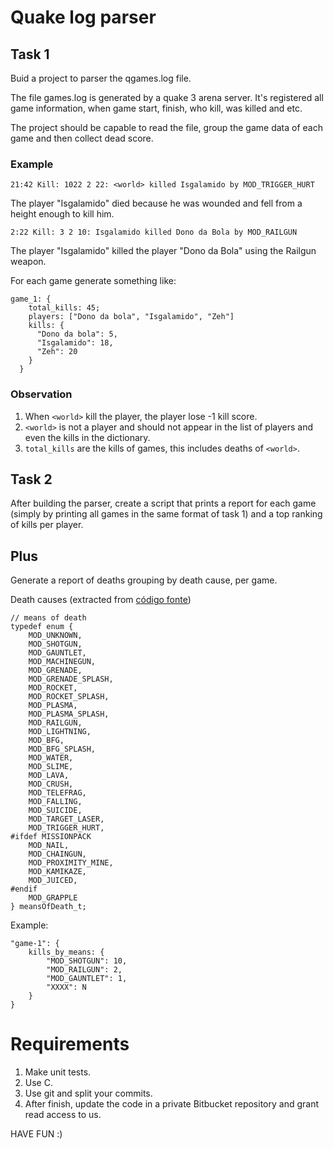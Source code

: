 # Quake log parser

## Task 1

Buid a project to parser the qgames.log file.

The file games.log is generated by a quake 3 arena server. It's registered all game information, when game start, finish, who kill, was killed and etc.

The project should be capable to read the file, group the game data of each game and then collect dead score.


### Example

  	21:42 Kill: 1022 2 22: <world> killed Isgalamido by MOD_TRIGGER_HURT
  
  The player "Isgalamido" died because he was wounded and fell from a height enough to kill him.

  	2:22 Kill: 3 2 10: Isgalamido killed Dono da Bola by MOD_RAILGUN
  
  The player "Isgalamido" killed the player "Dono da Bola" using the Railgun weapon.
  
For each game generate something like:

    game_1: {
	    total_kills: 45;
	    players: ["Dono da bola", "Isgalamido", "Zeh"]
	    kills: {
	      "Dono da bola": 5,
	      "Isgalamido": 18,
	      "Zeh": 20
	    }
	  }

### Observation

1. When `<world>` kill the player, the player lose -1 kill score.
2. `<world>` is not a player and should not appear in the list of players and even the kills in the dictionary.
3. `total_kills` are the kills of games, this includes deaths of `<world>`.

## Task 2

After building the parser, create a script that prints a report for each game (simply by printing all games in the same format of task 1) and a top ranking of kills per player.

## Plus

Generate a report of deaths grouping by death cause, per game.

Death causes (extracted from [código fonte](https://github.com/id-Software/Quake-III-Arena/blob/master/code/game/bg_public.h))

	// means of death
	typedef enum {
		MOD_UNKNOWN,
		MOD_SHOTGUN,
		MOD_GAUNTLET,
		MOD_MACHINEGUN,
		MOD_GRENADE,
		MOD_GRENADE_SPLASH,
		MOD_ROCKET,
		MOD_ROCKET_SPLASH,
		MOD_PLASMA,
		MOD_PLASMA_SPLASH,
		MOD_RAILGUN,
		MOD_LIGHTNING,
		MOD_BFG,
		MOD_BFG_SPLASH,
		MOD_WATER,
		MOD_SLIME,
		MOD_LAVA,
		MOD_CRUSH,
		MOD_TELEFRAG,
		MOD_FALLING,
		MOD_SUICIDE,
		MOD_TARGET_LASER,
		MOD_TRIGGER_HURT,
	#ifdef MISSIONPACK
		MOD_NAIL,
		MOD_CHAINGUN,
		MOD_PROXIMITY_MINE,
		MOD_KAMIKAZE,
		MOD_JUICED,
	#endif
		MOD_GRAPPLE
	} meansOfDeath_t;

Example:

	"game-1": {
		kills_by_means: {
			"MOD_SHOTGUN": 10,
			"MOD_RAILGUN": 2,
			"MOD_GAUNTLET": 1,
			"XXXX": N
		}
	}

# Requirements

1. Make unit tests.
2. Use C.
3. Use git and split your commits.
4. After finish, update the code in a private Bitbucket repository and grant read access to us.

HAVE FUN :)